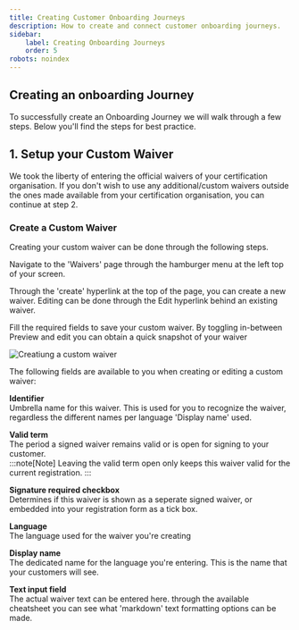 ```yaml
---
title: Creating Customer Onboarding Journeys
description: How to create and connect customer onboarding journeys.
sidebar:
    label: Creating Onboarding Journeys
    order: 5
robots: noindex
---
```


## Creating an onboarding Journey
To successfully create an Onboarding Journey we will walk through a few steps. Below you'll find the steps for best practice.
<!--1. **1.** Setup your Custom Waivers
2. **2.** Set out the different journeys (and customize registration forms)
3. **3.** Connect the desired waivers to each Journey  -->

## 1. Setup your Custom Waiver
We took the liberty of entering the official waivers of your certification organisation. If you don't wish to use any additional/custom waivers outside the ones made available from your certification organisation, you can continue at step 2. 

### Create a Custom Waiver
Creating your custom waiver can be done through the following steps.  

<div class="text-grid">
  <div class="text-item">
    <p>Navigate to the 'Waivers' page through the hamburger menu at the left top of your screen.</p>
  </div>
  <div class="text-item">
    <p>Through the 'create' hyperlink at the top of the page, you can create a new waiver. Editing can be done through the Edit hyperlink behind an existing waiver.</p>
  </div>
  <div class="text-item">
    <p>Fill the required fields to save your custom waiver. By toggling in-between Preview and edit you can obtain a quick snapshot of your waiver</p>
  </div>
</div>

<div class="image-container">
  <img src="/images/creating_a_custom_waiver.png" alt="Creatiung a custom waiver">
</div>

The following fields are available to you when creating or editing a custom waiver: </br>

**Identifier**</br>
Umbrella name for this waiver. This is used for you to recognize the waiver, regardless the different names per language 'Display name' used.</br>

**Valid term**</br>
The period a signed waiver remains valid or is open for signing to your customer. </br>
  :::note[Note]
  Leaving the valid term open only keeps this waiver valid for the current registration.
  :::

**Signature required checkbox** </br>
Determines if this waiver is shown as a seperate signed waiver, or embedded into your registration form as a tick box.</br> 

**Language**</br>
The language used for the waiver you're creating</br>

**Display name** </br>
The dedicated name for the language you're entering. This is the name that your customers will see.</br>

**Text input field** </br>
The actual waiver text can be entered here. through the available cheatsheet you can see what 'markdown' text formatting options can be made.</br>
</div>

